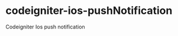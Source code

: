 codeigniter-ios-pushNotification
================================

Codeigniter Ios push notification 
